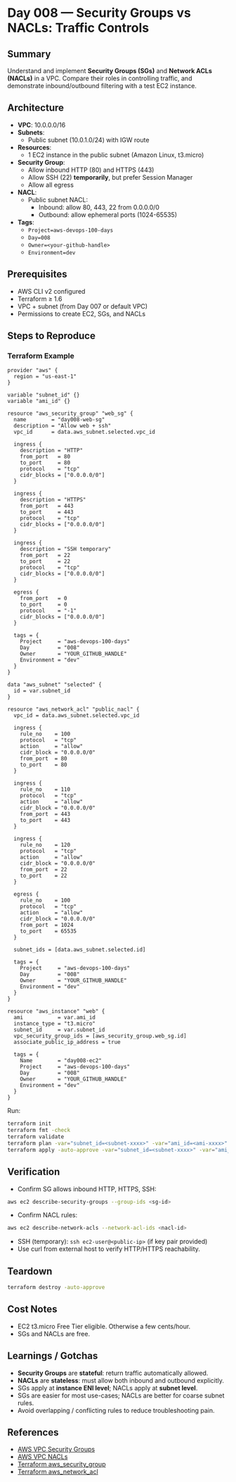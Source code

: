 # Day 008 — Security Groups vs NACLs: Traffic Controls

## Summary
Understand and implement **Security Groups (SGs)** and **Network ACLs (NACLs)** in a VPC. Compare their roles in controlling traffic, and demonstrate inbound/outbound filtering with a test EC2 instance.

## Architecture
- **VPC**: 10.0.0.0/16
- **Subnets**:
  - Public subnet (10.0.1.0/24) with IGW route
- **Resources**:
  - 1 EC2 instance in the public subnet (Amazon Linux, t3.micro)
- **Security Group**:
  - Allow inbound HTTP (80) and HTTPS (443)
  - Allow SSH (22) **temporarily**, but prefer Session Manager
  - Allow all egress
- **NACL**:
  - Public subnet NACL:
    - Inbound: allow 80, 443, 22 from 0.0.0.0/0
    - Outbound: allow ephemeral ports (1024-65535)
- **Tags**:
  - `Project=aws-devops-100-days`
  - `Day=008`
  - `Owner=<your-github-handle>`
  - `Environment=dev`

## Prerequisites
- AWS CLI v2 configured
- Terraform ≥ 1.6
- VPC + subnet (from Day 007 or default VPC)
- Permissions to create EC2, SGs, and NACLs

## Steps to Reproduce

### Terraform Example
```hcl
provider "aws" {
  region = "us-east-1"
}

variable "subnet_id" {}
variable "ami_id" {}

resource "aws_security_group" "web_sg" {
  name        = "day008-web-sg"
  description = "Allow web + ssh"
  vpc_id      = data.aws_subnet.selected.vpc_id

  ingress {
    description = "HTTP"
    from_port   = 80
    to_port     = 80
    protocol    = "tcp"
    cidr_blocks = ["0.0.0.0/0"]
  }

  ingress {
    description = "HTTPS"
    from_port   = 443
    to_port     = 443
    protocol    = "tcp"
    cidr_blocks = ["0.0.0.0/0"]
  }

  ingress {
    description = "SSH temporary"
    from_port   = 22
    to_port     = 22
    protocol    = "tcp"
    cidr_blocks = ["0.0.0.0/0"]
  }

  egress {
    from_port   = 0
    to_port     = 0
    protocol    = "-1"
    cidr_blocks = ["0.0.0.0/0"]
  }

  tags = {
    Project     = "aws-devops-100-days"
    Day         = "008"
    Owner       = "YOUR_GITHUB_HANDLE"
    Environment = "dev"
  }
}

data "aws_subnet" "selected" {
  id = var.subnet_id
}

resource "aws_network_acl" "public_nacl" {
  vpc_id = data.aws_subnet.selected.vpc_id

  ingress {
    rule_no    = 100
    protocol   = "tcp"
    action     = "allow"
    cidr_block = "0.0.0.0/0"
    from_port  = 80
    to_port    = 80
  }

  ingress {
    rule_no    = 110
    protocol   = "tcp"
    action     = "allow"
    cidr_block = "0.0.0.0/0"
    from_port  = 443
    to_port    = 443
  }

  ingress {
    rule_no    = 120
    protocol   = "tcp"
    action     = "allow"
    cidr_block = "0.0.0.0/0"
    from_port  = 22
    to_port    = 22
  }

  egress {
    rule_no    = 100
    protocol   = "tcp"
    action     = "allow"
    cidr_block = "0.0.0.0/0"
    from_port  = 1024
    to_port    = 65535
  }

  subnet_ids = [data.aws_subnet.selected.id]

  tags = {
    Project     = "aws-devops-100-days"
    Day         = "008"
    Owner       = "YOUR_GITHUB_HANDLE"
    Environment = "dev"
  }
}

resource "aws_instance" "web" {
  ami           = var.ami_id
  instance_type = "t3.micro"
  subnet_id     = var.subnet_id
  vpc_security_group_ids = [aws_security_group.web_sg.id]
  associate_public_ip_address = true

  tags = {
    Name        = "day008-ec2"
    Project     = "aws-devops-100-days"
    Day         = "008"
    Owner       = "YOUR_GITHUB_HANDLE"
    Environment = "dev"
  }
}
```

Run:
```bash
terraform init
terraform fmt -check
terraform validate
terraform plan -var="subnet_id=<subnet-xxxx>" -var="ami_id=<ami-xxxx>"
terraform apply -auto-approve -var="subnet_id=<subnet-xxxx>" -var="ami_id=<ami-xxxx>"
```

## Verification
- Confirm SG allows inbound HTTP, HTTPS, SSH:
```bash
aws ec2 describe-security-groups --group-ids <sg-id>
```
- Confirm NACL rules:
```bash
aws ec2 describe-network-acls --network-acl-ids <nacl-id>
```
- SSH (temporary): `ssh ec2-user@<public-ip>` (if key pair provided)
- Use curl from external host to verify HTTP/HTTPS reachability.

## Teardown
```bash
terraform destroy -auto-approve
```

## Cost Notes
- EC2 t3.micro Free Tier eligible. Otherwise a few cents/hour.
- SGs and NACLs are free.

## Learnings / Gotchas
- **Security Groups** are **stateful**: return traffic automatically allowed.
- **NACLs** are **stateless**: must allow both inbound and outbound explicitly.
- SGs apply at **instance ENI level**; NACLs apply at **subnet level**.
- SGs are easier for most use-cases; NACLs are better for coarse subnet rules.
- Avoid overlapping / conflicting rules to reduce troubleshooting pain.

## References
- [AWS VPC Security Groups](https://docs.aws.amazon.com/vpc/latest/userguide/VPC_SecurityGroups.html)
- [AWS VPC NACLs](https://docs.aws.amazon.com/vpc/latest/userguide/vpc-network-acls.html)
- [Terraform aws_security_group](https://registry.terraform.io/providers/hashicorp/aws/latest/docs/resources/security_group)
- [Terraform aws_network_acl](https://registry.terraform.io/providers/hashicorp/aws/latest/docs/resources/network_acl)
